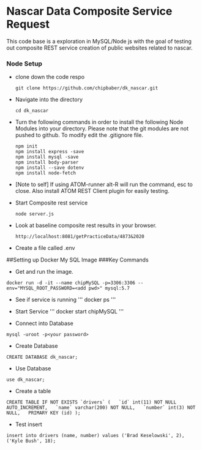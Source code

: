 # Nascar Data Composite Service Request
This code base is a exploration in MySQL/Node js with the goal of testing out composite REST service creation of public websites related to nascar.

### Node Setup
- clone down the code respo
  ```
  git clone https://github.com/chipbaber/dk_nascar.git
  ```
- Navigate into the directory
  ```
  cd dk_nascar
  ```

- Turn the following commands in order to install the following Node Modules into your directory. Please note that the git modules are not pushed to github. To modify edit the .gitignore file.
  ```
  npm init
  npm install express -save
  npm install mysql -save
  npm install body-parser
  npm install --save dotenv
  npm install node-fetch
  ```

- [Note to self] If using ATOM-runner alt-R will run the command, esc to close. Also install ATOM REST Client plugin for easily testing.

- Start Composite rest service
  ```
  node server.js
  ```

- Look at baseline composite rest results in your browser.
  ```
  http://localhost:8081/getPracticeData/4873&2020
  ```

- Create a file called .env

##Setting up Docker My SQL Image
###Key Commands

- Get and run the image.
```
docker run -d -it --name chipMySQL -p=3306:3306 --env="MYSQL_ROOT_PASSWORD=<add pwd>" mysql:5.7
```


- See if service is running
'''
docker ps
'''

- Start Service
'''
docker start chipMySQL
'''

- Connect into Database
```
mysql -uroot -p<your password>
```

- Create Database
```
CREATE DATABASE dk_nascar;
```

- Use Database
```
use dk_nascar;
```

- Create a table
```
CREATE TABLE IF NOT EXISTS `drivers` (   `id` int(11) NOT NULL AUTO_INCREMENT,   `name` varchar(200) NOT NULL,   `number` int(3) NOT NULL,   PRIMARY KEY (id) );
```

- Test insert

```
insert into drivers (name, number) values ('Brad Keselowski', 2), ('Kyle Bush', 18);
```
